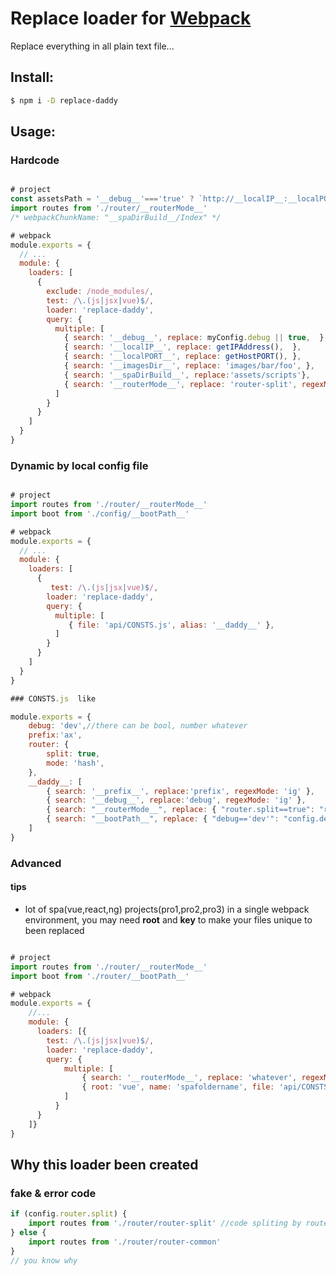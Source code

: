 # Replace loader for [Webpack](http://webpack.github.io/)

Replace everything in all plain text file...

## Install:

```bash
$ npm i -D replace-daddy
```

## Usage:

### Hardcode

```javascript

# project
const assetsPath = '__debug__'==='true' ? `http://__localIP__:__localPORT__/foo` : `//cdn.site.com/assets/bar`;
import routes from './router/__routerMode__'
/* webpackChunkName: "__spaDirBuild__/Index" */

# webpack
module.exports = {
  // ...
  module: {
    loaders: [
      {
        exclude: /node_modules/,
        test: /\.(js|jsx|vue)$/,
        loader: 'replace-daddy',
        query: {
          multiple: [
            { search: '__debug__', replace: myConfig.debug || true,  }, //warning: use bool string in condition syntax 
            { search: '__localIP__', replace: getIPAddress(),  },
            { search: '__localPORT__', replace: getHostPORT(), },
            { search: '__imagesDir__', replace: 'images/bar/foo', },
            { search: '__spaDirBuild__', replace:'assets/scripts'},
            { search: '__routerMode__', replace: 'router-split', regexMode:'ig' },
          ]
        }
      }
    ]
  }
}
```

### Dynamic by local config file

```javascript

# project
import routes from './router/__routerMode__'
import boot from './config/__bootPath__'

# webpack
module.exports = {
  // ...
  module: {
    loaders: [
      {
         test: /\.(js|jsx|vue)$/,
        loader: 'replace-daddy',
        query: {
          multiple: [
             { file: 'api/CONSTS.js', alias: '__daddy__' },
          ]
        }
      }
    ]
  }
}

### CONSTS.js  like 

module.exports = {
    debug: 'dev',//there can be bool, number whatever
    prefix:'ax',
    router: {
        split: true, 
        mode: 'hash', 
    },
    __daddy__: [
        { search: '__prefix__', replace:'prefix', regexMode: 'ig' },
        { search: '__debug__', replace:'debug', regexMode: 'ig' },
        { search: "__routerMode__", replace: { "router.split==true": "router-split", "router.split==false": "router-common" }, regexMode: "ig" },
        { search: "__bootPath__", replace: { "debug=='dev'": "config.dev.js", "debug=='pro'": "config.pro.js" } },
    ]
}

```

### Advanced

#### tips
- lot of spa(vue,react,ng) projects(pro1,pro2,pro3) in a single webpack environment, you may need **root** and **key** to make your files unique to been replaced

```javascript

# project
import routes from './router/__routerMode__'
import boot from './router/__bootPath__'

# webpack
module.exports = {
    //...
    module: {
      loaders: [{
        test: /\.(js|jsx|vue)$/,
        loader: 'replace-daddy',
        query: {
            multiple: [
                { search: '__routerMode__', replace: 'whatever', regexMode: 'ig' },
                { root: 'vue', name: 'spafoldername', file: 'api/CONSTS.js', alias: '__daddy__'},
            ]
          }
      }
    ]}
}

```

## Why this loader been created

### fake & error code
``` javascript
if (config.router.split) {
    import routes from './router/router-split' //code spliting by router
} else {
    import routes from './router/router-common'
}
// you know why
```